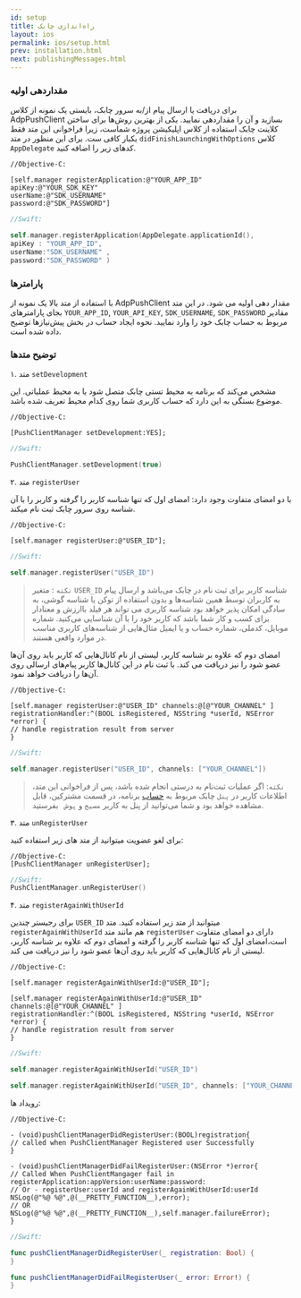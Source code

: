 ```yaml
---
id: setup
title: راه‌اندازی چابک
layout: ios
permalink: ios/setup.html
prev: installation.html
next: publishingMessages.html
---
```

### مقداردهی اولیه

برای دریافت یا ارسال پیام از/به سرور چابک، بایستی یک نمونه از کلاس AdpPushClient بسازید و آن را مقداردهی نمایید. یکی از بهترین روش‌ها برای ساختن کلاینت چابک استفاده از کلاس اپلیکیشن پروژه شماست،‌‌ زیرا فراخوانی این متد فقط یکبار کافی ست. برای این منظور در متد `didFinishLaunchingWithOptions` کلاس `AppDelegate`  کدهای زیر را اضافه کنید.

```objc
//Objective-C:

[self.manager registerApplication:@"YOUR_APP_ID"
apiKey:@"YOUR_SDK_KEY"
userName:@"SDK_USERNAME"
password:@"SDK_PASSWORD"]
```
```swift
//Swift:

self.manager.registerApplication(AppDelegate.applicationId(),
apiKey : "YOUR_APP_ID",
userName:"SDK_USERNAME" ,
password:"SDK_PASSWORD" )
```

### پارامترها

با استفاده از متد بالا یک نمونه از AdpPushClient مقدار دهی اولیه می شود. در این متد بجای پارامتر‌های `YOUR_APP_ID`, `YOUR_API_KEY`, `SDK_USERNAME`, `SDK_PASSWORD` مقادیر مربوط به حساب چابک خود را وارد نمایید. نحوه ایجاد حساب در بخش پیش‌نیازها توضیح داده شده است.

### توضیح متدها

۱. متد `setDevelopment`

مشخص می‌کند که برنامه به محیط تستی چابک متصل شود یا به محیط عملیاتی. این موضوع بستگی به این دارد که حساب کاربری شما روی کدام محیط تعریف شده باشد.

```objc
//Objective-C:

[PushClientManager setDevelopment:YES];
```
```swift
//Swift:

PushClientManager.setDevelopment(true)
```


۲. متد `registerUser`

با دو امضای متفاوت وجود دارد: امضای اول که تنها شناسه کاربر را گرفته و کاربر را با آن شناسه روی سرور چابک ثبت نام میکند.

```objc
//Objective-C:

[self.manager registerUser:@"USER_ID"];
```
```swift
//Swift:

self.manager.registerUser("USER_ID")
```


> `نکته` : متغیر `USER_ID` شناسه کاربر برای ثبت نام در چابک می‌باشد و ارسال پیام‌ به کاربران توسط همین شناسه‌ها و بدون استفاده از توکن یا شناسه گوشی، به سادگی امکان پذیر خواهد بود شناسه کاربری می تواند هر فیلد باارزش و معنا‌دار برای کسب و کار شما باشد که کاربر خود را با آن شناسایی می‌کنید. شماره موبایل، کدملی، شماره حساب و یا ایمیل مثال‌هایی از شناسه‌های کاربری مناسب در موارد واقعی هستند.
>

امضای دوم که علاوه بر شناسه کاربر، لیستی از نام‌ کانال‌هایی که کاربر باید روی آن‌ها عضو شود را نیز دریافت می کند. با ثبت نام در این کانال‌ها کاربر پیام‌های ارسالی روی آن‌ها را دریافت خواهد نمود.

```objc
//Objective-C:

[self.manager registerUser:@"USER_ID" channels:@[@"YOUR_CHANNEL" ]
registrationHandler:^(BOOL isRegistered, NSString *userId, NSError *error) {
// handle registration result from server
}
```
```swift
//Swift:

self.manager.registerUser("USER_ID", channels: ["YOUR_CHANNEL"])
```
>`نکته`: اگر عملیات ثبت‌نام به درستی انجام شده باشد، پس از فراخوانی این متد،
> اطلاعات کاربر در `پنل`  چابک مربوط به [حساب](http://chabokpush.com)
> برنامه، در قسمت مشترکین، قابل مشاهده خواهد بود و شما می‌توانید از پنل به
> کاربر `مسیج` و `پوش ` بفرستید.

۳. متد `unRegisterUser`

برای لغو عضویت میتوانید از متد های زیر استفاده کنید:
```objc
//Objective-C:
[PushClientManager unRegisterUser];
```
```swift
//Swift:
PushClientManager.unRegisterUser()
```
۴. متد `registerAgainWithUserId`

برای رجیستر چندین  `USER_ID` میتوانید از متد زیر استفاده کنید.
متد  `registerAgainWithUserId` هم مانند متد `registerUser` دارای دو امضای متفاوت است،امضای اول که تنها شناسه کاربر را گرفته و امضای دوم که علاوه بر شناسه کاربر، لیستی از نام‌ کانال‌هایی که کاربر باید روی آن‌ها عضو شود را نیز دریافت می کند.

```objc
//Objective-C:

[self.manager registerAgainWithUserId:@"USER_ID"];

[self.manager registerAgainWithUserId:@"USER_ID" channels:@[@"YOUR_CHANNEL" ]
registrationHandler:^(BOOL isRegistered, NSString *userId, NSError *error) {
// handle registration result from server
}

```
```swift
//Swift:

self.manager.registerAgainWithUserId("USER_ID")

self.manager.registerAgainWithUserId("USER_ID", channels: ["YOUR_CHANNEL"])

```

رویداد ها:
```objc
//Objective-C:

- (void)pushClientManagerDidRegisterUser:(BOOL)registration{
// called when PushClientManager Registered user Successfully
}

- (void)pushClientManagerDidFailRegisterUser:(NSError *)error{
// Called When PushClientMangager fail in registerApplication:appVersion:userName:password:
// Or - registerUser:userId and registerAgainWithUserId:userId
NSLog(@"%@ %@",@(__PRETTY_FUNCTION__),error);
// OR
NSLog(@"%@ %@",@(__PRETTY_FUNCTION__),self.manager.failureError);
}
```
```swift
//Swift:

func pushClientManagerDidRegisterUser(_ registration: Bool) {
}

func pushClientManagerDidFailRegisterUser(_ error: Error!) {
}
```

